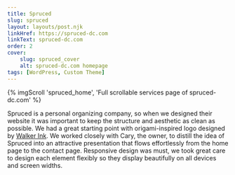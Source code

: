 ```yaml
---
title: Spruced
slug: spruced
layout: layouts/post.njk
linkHref: https://spruced-dc.com
linkText: spruced-dc.com
order: 2
cover:
    slug: spruced_cover
    alt: spruced-dc.com homepage
tags: [WordPress, Custom Theme]
---
```

{% imgScroll 'spruced_home', 'Full scrollable services page of spruced-dc.com' %}

Spruced is a personal organizing company, so when we designed their website it was important to keep the structure and aesthetic as clean as possible. We had a great starting point with origami-inspired logo designed by [Walker Ink](https://walkerinkworks.com/). We worked closely with Cary, the owner, to distill the idea of Spruced into an attractive presentation that flows effortlessly from the home page to the contact page. Responsive design was must, we took great care to design each element flexibly so they display beautifully on all devices and screen widths.
